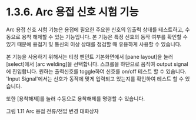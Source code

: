 ﻿# 1.3.6. Arc 용접 신호 시험 기능

Arc 용접 신호 시험 기능은 용접에 필요한 주요한 신호의 입출력 상태를 테스트하고, 수동으로 용착 해제할 수 있는 기능입니다. 본 기능은 특정 신호의 동작 여부를 확인할 수 있기 때문에 용접기 및 통신의 이상 상태를 점검할 때 유용하게 사용할 수 있습니다.

본 기능을 사용하기 위해서는 티칭 펜던트 기본화면에서 [pane layout]을 눌러 [select]에서 [arc welding]을 선택합니다.
스크롤을 하단으로 움직여 output signal에 진입합니다. 원하는 출력신호를 toggle하여 신호를 on/off 테스트 할 수 있습니다.
'Input Signal'에서는 신호가 동작에 맞게 입력되고 있는지를 확인하여 테스트 할 수 있습니다.

또한 [용착해제]를 눌러 수동으로 용착해제를 명령할 수 있습니다.

 

그림 1.11 Arc 용접 전류/전압 변경 대화상자

